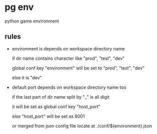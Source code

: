 # pg env

python game environment

## rules

- environment is depends on workspace directory name

    if dir name contains character like "prod", "test", "dev"

    global conf key "environment" will be set to "prod", "test", "dev"

    else it is "dev"

- default port depends on workspace directory name too

    if the last part of dir name split by "_" is all digit

    it will be set as global conf key "host_port"

    else "host_port" will be set as 8001

    or merged from json config file locate at ./conf/${environment}.json